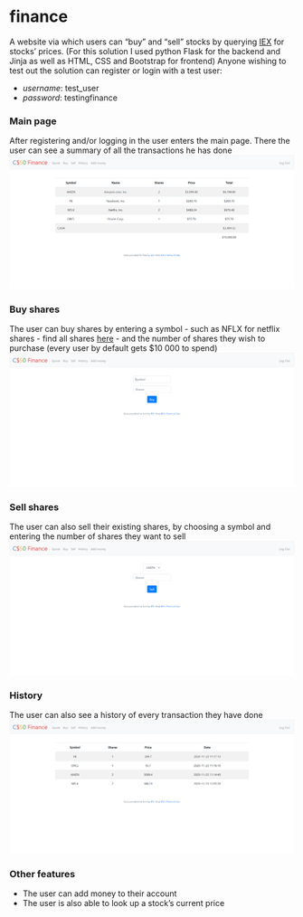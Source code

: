 # finance
A website via which users can “buy” and “sell” stocks by querying [IEX](https://iexcloud.io/) for stocks’ prices. (For this solution I used python Flask for the backend and Jinja as well as HTML, CSS and Bootstrap for frontend)
Anyone wishing to test out the solution can register or login with a test user: <br/>
- _username_: test_user<br/>
- _password_: testingfinance <br/>


### Main page
After registering and/or logging in the user enters the main page. There the user can see a summary of all the transactions he has done<br/>
![alt text](https://github.com/agnija-bako/finance/blob/main/docs/index.png?raw=true)

### Buy shares
The user can buy shares by entering a symbol - such as NFLX for netflix shares - find all shares [here](https://iextrading.com/trading/eligible-symbols/) - and the number of shares they wish to purchase (every user by default gets $10 000 to spend)
![alt text](https://github.com/agnija-bako/finance/blob/main/docs/buy.png?raw=true)

### Sell shares
The user can also sell their existing shares, by choosing a symbol and entering the number of shares they want to sell
![alt text](https://github.com/agnija-bako/finance/blob/main/docs/sell.png?raw=true)

### History
The user can also see a history of every transaction they have done
![alt text](https://github.com/agnija-bako/finance/blob/main/docs/history.png?raw=true)

### Other features
- The user can add money to their account
- The user  is also able to look up a stock’s current price
